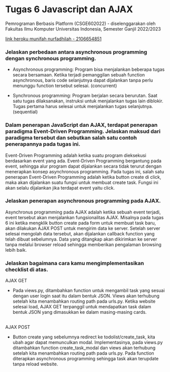 # Tugas 6 Javascript dan AJAX

Pemrograman Berbasis Platform (CSGE602022) - diselenggarakan oleh Fakultas Ilmu Komputer Universitas Indonesia, Semester Ganjil 2022/2023 

[link heroku munifah nurfadhilah - 2106654851](http://tugas2pudil.herokuapp.com/todolist/)

### **Jelaskan perbedaan antara asynchronous programming dengan synchronous programming.**
- Asynchronous programming: Program bisa menjalankan beberapa tugas secara bersamaan. Ketika terjadi pemanggilan sebuah function asynchronous, baris code selanjutnya dapat dijalankan tanpa perlu menunggu function tersebut selesai.  (concurrent)

- Synchronous programming: Program berjalan secara berurutan. Saat satu tugas dilaksanakan, instruksi untuk menjalankan tugas lain diblokir. Tugas pertama harus selesai untuk menjalankan tugas selanjutnya. (sequential)

### **Dalam penerapan JavaScript dan AJAX, terdapat penerapan paradigma Event-Driven Programming. Jelaskan maksud dari paradigma tersebut dan sebutkan salah satu contoh penerapannya pada tugas ini.**
Event-Driven Programming adalah ketika suatu program dieksekusi berdasarkan event yang ada. Event-Driven Programming bergantung pada event, sehingga alur program dapat dijalankan secara tidak terurut dengan menerapkan konsep asynchronous programming. Pada tugas ini, salah satu penerapan Event-Driven Programming adalah ketika button create di click, maka akan dijalankan suatu fungsi untuk membuat create task. Fungsi ini akan selalu dijalankan jika terdapat event yaitu click. 

### **Jelaskan penerapan asynchronous programming pada AJAX.**
Asynchronus programming pada AJAX adalah ketika sebuah event terjadi, event tersebut akan menjalankan fungsionalitas AJAX. Misalnya pada tugas 6 ini ketika mengklik button create pada form untuk membuat task baru, akan dilakukan AJAX POST untuk mengirim data ke server. Setelah server selesai mengolah data tersebut, akan dijalankan callback function yang telah dibuat sebelumnya. Data yang ditangkap akan dikirimkan ke server tanpa melalui browser reload sehingga memberikan pengalaman browsing lebih baik.

### **Jelaskan bagaimana cara kamu mengimplementasikan checklist di atas.**
AJAX GET 
- Pada views.py, ditambahkan function untuk mengambil task yang sesuai dengan user login saat itu dalam bentuk JSON. Views akan terhubung setelah kita menambahkan routing path pada urls.py. Ketika website selesai load, AJAX GET terpanggil untuk mendapatkan task dalam bentuk JSON yang dimasukkan ke dalam masing-masing cards.
##
AJAX POST
- Button create yang sebelumnya redirect ke todolist/create_task, kita ubah agar dapat memunculkan modal. Implementasinya, pada views.py ditambahkan function create_task_modal dan views akan terhubung setelah kita menambahkan routing path pada urls.py. Pada function diterapkan asynchronous programming sehingga task akan terupdate tanpa reload website. 